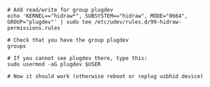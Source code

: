     # Add read/write for group plugdev
    echo 'KERNEL=="hidraw*", SUBSYSTEM=="hidraw", MODE="0664", GROUP="plugdev"' | sudo tee /etc/udev/rules.d/99-hidraw-permissions.rules

    # Check that you have the group plugdev
    groups

    # If you cannot see plugdev there, type this:
    sudo usermod -aG plugdev $USER

    # Now it should work (otherwise reboot or replug usbhid device)
